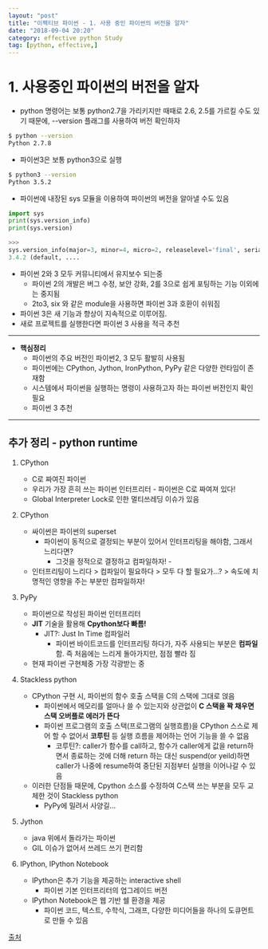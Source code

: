 ```yaml
---
layout: "post"
title: "이펙티브 파이썬 - 1. 사용 중인 파이썬의 버전을 알자"
date: "2018-09-04 20:20"
category: effective python Study
tag: [python, effective,]
---
```






# 1. 사용중인 파이썬의 버전을 알자

* python 명령어는 보통 python2.7을 가리키지만 때때로 2.6, 2.5를 가르킬 수도 있기 때문에, --version 플래그를 사용하여 버전 확인하자

```bash
$ python --version
Python 2.7.8
```

* 파이썬3은 보통 python3으로 실행

```bash
$ python3 --version
Python 3.5.2
```

* 파이썬에 내장된 sys 모듈을 이용하여 파이썬의 버전을 알아낼 수도 있음

```python
import sys
print(sys.version_info)
print(sys.version)

>>>
sys.version_info(major=3, minor=4, micro=2, releaselevel='final', serial=0)
3.4.2 (default, ....
```

* 파이썬 2와 3 모두 커뮤니티에서 유지보수 되는중
  * 파이썬 2의 개발은 버그 수정, 보안 강화, 2를 3으로 쉽게 포팅하는 기능 이외에는 중지됨
  * 2to3, six 와 같은 module을 사용하면 파이썬 3과 호환이 쉬워짐
* 파이썬 3은 새 기능과 향상이 지속적으로 이루어짐.
* 새로 프로젝트를 실행한다면 파이썬 3 사용을 적극 추천

---

* **핵심정리**
  * 파이썬의 주요 버전인 파이썬2, 3 모두 활발히 사용됨
  * 파이썬에는 CPython, Jython, IronPython, PyPy 같은 다양한 런타임이 존재함
  * 시스템에서 파이썬을 실행하는 명령이 사용하고자 하는 파이썬 버전인지 확인 필요
  * 파이썬 3 추천

---

## 추가 정리 - python runtime

1. CPython
    - C로 짜여진 파이썬
    - 우리가 가장 흔히 쓰는 파이썬 인터프리터 - 파이썬은 C로 짜여져 있다!
    - Global Interpreter Lock로 인한 멀티쓰레딩 이슈가 있음

2. CPython
    - 싸이썬은 파이썬의 superset
      - 파이썬이 동적으로 결정되는 부분이 있어서 인터프리팅을 해야함, 그래서 느리다면?
        - 그것을 정적으로 결정하고 컴파일하자! -
    - 인터프리팅이 느리다 > 컴파일이 필요하다 > 모두 다 할 필요가...? > 속도에 치명적인 영향을 주는 부분만 컴파일하자!

3. PyPy
    - 파이썬으로 작성된 파이썬 인터프리터
    - **JIT** 기술을 활용해 **Cpython보다 빠름!**
      - JIT?: Just In Time 컴파일러
        - 파이썬 바이트코드를 인터프리팅 하다가, 자주 사용되는 부분은 **컴파일**함. 즉 처음에는 느리게 돌아가지만, 점점 빨라 짐
    - 현재 파이썬 구현체중 가장 각광받는 중

4. Stackless python
    - CPython 구현 시, 파이썬의 함수 호출 스택을 C의 스택에 그대로 얹음
      - 파이썬에서 메모리를 얼마나 쓸 수 있는지와 상관없이 **C 스택을 꽉 채우면 스택 오버플로 에러가 뜬다**
      - 파이썬 프로그램의 호출 스택(프로그램의 실행흐름)을 CPython 스스로 제어 할 수 없어서 **코루틴** 등 실행 흐름을 제어하는 언어 기능을 쓸 수 없음
        - 코루틴?: caller가 함수를 call하고, 함수가 caller에게 값을 return하면서 종료하는 것에 더해 return 하는 대신 suspend(or yeild)하면 caller가 나중에 resume하여 중단된 지점부터 실행을 이어나갈 수 있음
    - 이러한 단점들 때문에, Cpython 소스를 수정하여 C스택 쓰는 부분을 모두 교체한 것이 Stackless python
      - PyPy에 밀려서 사양길...

5. Jython
    - java 위에서 돌라가는 파이썬
    - GIL 이슈가 없어서 쓰레드 쓰기 편리함

6. IPython, IPython Notebook
    - IPython은 추가 기능을 제공하는 interactive shell
      - 파이썬 기본 인터프리터의 업그레이드 버전
    - IPython Notebook은 웹 기반 쉘 환경을 제공
      - 파이썬 코드, 텍스트, 수학식, 그래프, 다양한 미디어들을 하나의 도큐먼트로 만들 수 있음

[출처](http://khanrc.tistory.com/entry/다양한-Python들#fnref-f1)
